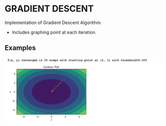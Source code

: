 # GRADIENT DESCENT
Implementation of Gradient Descent Algorithm:
- Includes graphing point at each iteration.

## Examples
![7-Clusters_10.000-Points_50-Iterations](images/gradient-descent.png)
